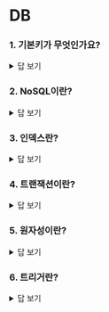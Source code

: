 # DB

### 1. 기본키가 무엇인가요?

<details>
    <summary>답 보기</summary>
   
    - 후보키 중 선정된 주 키로 릴레이션을 구성하는 속성 중 튜플의 유일성과 최소성을 만족해야 한다.
</details>



### 2. NoSQL이란?

<details>
	<summary>답 보기</summary>
- SQL 뿐만 아니라 다양한 특성을 지원한다. 데이터 간의 관계를 정의하지 않아 복잡도와 용량의 한계를 극복할 수 있다.
</details>



### 3. 인덱스란?

<details>
	<summary>답 보기</summary>
- 추가적인 쓰기 작업과 저장 공간을 활용하여 데이터베이스 테이블의 검색 속도를 향상시키기 위한 자료구조이다.
</details>



### 4. 트랜잭션이란?

<details>
	<summary>답 보기</summary>
- 하나의 논리적인 작업 단위를 구성하는 연산들의 집합
</details>



### 5. 원자성이란?

<details>
    <summary>답 보기</summary>
- 트랜잭션 실행 도중에 문제가 발생했을 경우, 중단된 상태가 아닌 모두 실패하거나, 모두 완성 둘 중 하나의 상태가 되야한다.
</details>



### 6. 트리거란?

<details>
	<summary>답 보기</summary>
- 특정 테이블에 삽입, 수정, 삭제 등의 데이터 변경 이벤트가 발생하면 DBMS에서 자동적으로 실행되도록 구현하는 프로그램
</details>

